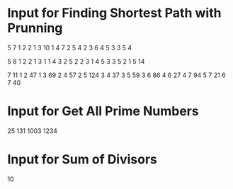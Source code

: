 # Input for Finding Shortest Path with Prunning
5 7
1 2 2
1 3 10
1 4 7
2 5 4
2 3 6
4 5 3
3 5 4

5 8
1 2 2
1 3 1
1 4 3
2 5 2
2 3 1
4 5 3
3 5 2 
1 5 14

7 11
1 2 47
1 3 69
2 4 57
2 5 124
3 4 37
3 5 59
3 6 86
4 6 27
4 7 94
5 7 21
6 7 40

# Input for Get All Prime Numbers
25
131
1003
1234

# Input for Sum of Divisors
10
